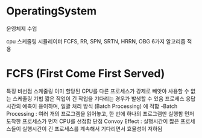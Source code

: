 # OperatingSystem
운영체제 수업

cpu 스케줄링 시뮬레이터
FCFS, RR, SPN, SRTN, HRRN, OBG 6가지 알고리즘 적용

 # FCFS (First Come First Served)
특징
비선점 스케줄링
이미 할당된 CPU를 다른 프로세스가 강제로 빼앗아 사용할 수 없는 스케줄링 기법
짧은 작업이 긴 작업을 기다리는 경우가 발생할 수 있음
프로세스 응답 시간의 예측이 용이하며, 일괄 처리 방식 (Batch Processing) 에 적합 -Batch Processing : 여러 개의 프로그램을 읽어놓고, 한 번에 하나의 프로그램만 실행함
먼저 도착한 프로세스가 먼저 CPU를 선점함
단점
Convoy Effect : 실행시간이 짧은 프로세스들이 실행시간이 긴 프로세스를 계속해서 기다리면서 효율성이 저하됨

